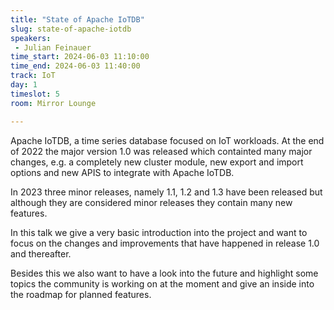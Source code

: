 ```yaml
---
title: "State of Apache IoTDB"
slug: state-of-apache-iotdb
speakers:
 - Julian Feinauer
time_start: 2024-06-03 11:10:00
time_end: 2024-06-03 11:40:00
track: IoT
day: 1
timeslot: 5
room: Mirror Lounge

---
```


Apache IoTDB, a time series database focused on IoT workloads. At the end of 2022 the major version 1.0 was released which containted many major changes, e.g. a completely new cluster module, new export and import options and new APIS to integrate with Apache IoTDB.
 
 In 2023 three minor releases, namely 1.1, 1.2 and 1.3 have been released but although they are considered minor releases they contain many new features.
 
 
 
 In this talk we give a very basic introduction into the project and want to focus on the changes and improvements that have happened in release 1.0 and thereafter.
 
 Besides this we also want to have a look into the future and highlight some topics the community is working on at the moment and give an inside into the roadmap for planned features.